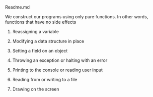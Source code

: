 Readme.md

We construct our programs using only pure functions. In other words, functions that have no side effects

1. Reassigning a variable

2. Modifying a data structure in place

3. Setting a field on an object

4. Throwing an exception or halting with an error 

5. Printing to the console or reading user input 

6. Reading from or writing to a file

7. Drawing on the screen
